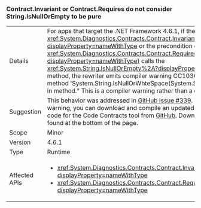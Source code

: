 ### Contract.Invariant or Contract.Requires<TException> do not consider String.IsNullOrEmpty to be pure

|   |   |
|---|---|
|Details|For apps that target the .NET Framework 4.6.1, if the invariant contract for <xref:System.Diagnostics.Contracts.Contract.Invariant%2A?displayProperty=nameWithType> or the precondition contract for <xref:System.Diagnostics.Contracts.Contract.Requires%2A?displayProperty=nameWithType)> calls the <xref:System.String.IsNullOrEmpty%2A?displayProperty=nameWithType> method, the rewriter emits compiler warning CC1036: &quot;Detected call to method 'System.String.IsNullOrWhteSpace(System.String)' without [Pure] in method.&quot; This is a compiler warning rather than a compiler error.|
|Suggestion|This behavior was addressed in [GitHub Issue #339](https://github.com/Microsoft/CodeContracts/issues/339). To eliminate this warning, you can download and compile an updated version of the source code for the Code Contracts tool from [GitHub](https://github.com/Microsoft/CodeContracts/blob/master/README.md). Download information is found at the bottom of the page.|
|Scope|Minor|
|Version|4.6.1|
|Type|Runtime|
|Affected APIs|<ul><li><xref:System.Diagnostics.Contracts.Contract.Invariant(System.Boolean)?displayProperty=nameWithType></li><li><xref:System.Diagnostics.Contracts.Contract.Requires(System.Boolean)?displayProperty=nameWithType></li></ul>|

